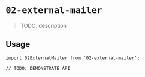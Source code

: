 # `02-external-mailer`

> TODO: description

## Usage

```
import 02ExternalMailer from '02-external-mailer';

// TODO: DEMONSTRATE API
```
